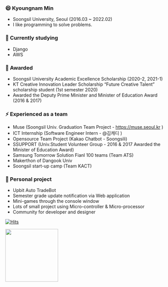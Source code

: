 ### 😄 Kyoungnam Min
- Soongsil University, Seoul (2016.03 ~ 2022.02)
- I like programming to solve problems.

### 🌱 Currently studying
- Django
- AWS

### 🎉 Awarded
- Soongsil University Academic Excellence Scholarship (2020-2, 2021-1)
- KT Creative Innovation Leader Scholarship “Future Creative Talent” scholarship student (1st semester 2020)
- Awarded the Deputy Prime Minister and Minister of Education Award (2016 & 2017)

### ⚡ Experienced as a team
- Muse (Soongsil Univ. Graduation Team Project - https://muse.seoul.kr )
- ICT Internship (Software Engineer Intern - @김캐디 )
- Opensource Team Project (Kakao Chatbot - Soongsili)
- SSUPPORT (Univ.Student Volunteer Group - 2016 & 2017 Awarded the Minister of Education Award) 
- Samsung Tomorrow Solution Fianl 100 teams (Team ATS)
- Makerthon of Dangook Univ
- Soongsil start-up camp (Team KACT)

### 👯 Personal project
- Upbit Auto TradeBot
- Semester grade update notification via Web application
- Mini-games through the console window
- Lots of small project using Micro-controller & Micro-processor
- Community for developer and designer

[![Hits](https://hits.seeyoufarm.com/api/count/incr/badge.svg?url=https%3A%2F%2Fgithub.com%2FKyoungnamMin%2Fhit-counter&count_bg=%23BBDDA2&title_bg=%2369CD91&icon=&icon_color=%23090808&title=hits&edge_flat=false)](https://hits.seeyoufarm.com)

<img align='left' src="https://github-readme-stats.vercel.app/api?username=KyoungnamMin&count_private=true&show_icons=true&theme=radical" height="165">

<!-- <img float='left' src="http://mazassumnida.wtf/api/v2/generate_badge?boj=alsrudska"> -->


<!-- 👯 📫 How to reach me: ... -->
<!-- 😄 Pronouns: ... -->
<!-- ⚡ Fun fact: ... -->
<!-- 💬 Ask me about ... -->
